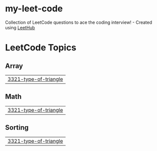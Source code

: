 # my-leet-code
Collection of LeetCode questions to ace the coding interview! - Created using [LeetHub](https://github.com/QasimWani/LeetHub)

<!---LeetCode Topics Start-->
# LeetCode Topics
## Array
|  |
| ------- |
| [3321-type-of-triangle](https://github.com/SANTHOSH-MAMIDISETTI/my-leet-code/tree/master/3321-type-of-triangle) |
## Math
|  |
| ------- |
| [3321-type-of-triangle](https://github.com/SANTHOSH-MAMIDISETTI/my-leet-code/tree/master/3321-type-of-triangle) |
## Sorting
|  |
| ------- |
| [3321-type-of-triangle](https://github.com/SANTHOSH-MAMIDISETTI/my-leet-code/tree/master/3321-type-of-triangle) |
<!---LeetCode Topics End-->